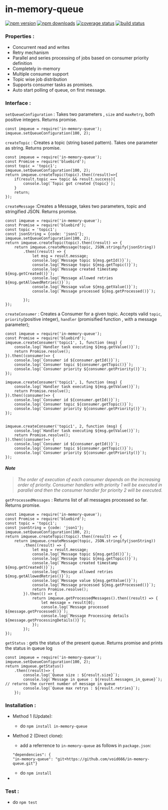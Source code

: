 # in-memory-queue 
[![npm version](https://badge.fury.io/js/in-memory-queue.svg)](https://badge.fury.io/js/in-memory-queue)
[![npm downloads](https://img.shields.io/npm/dt/in-memory-queue.svg)](https://img.shields.io/npm/dt/in-memory-queue.svg)
[![coverage status](https://coveralls.io/repos/github/void666/in-memory-queue/badge.svg?branch=master)](https://coveralls.io/github/void666/in-memory-queue?branch=master)
[![build status](https://travis-ci.org/void666/in-memory-queue.svg?branch=master)](https://travis-ci.org/void666/in-memory-queue)

### Properties :
  - Concurrent read and writes
  - Retry mechanism
  - Parallel and series processing of jobs based on consumer priority definition
  - Completely in-memory
  - Multiple consumer support
  - Topic wise job distribution
  - Supports consumer tasks as promises.
  - Auto start polling of queue, on first message.

### Interface : 
`setQueueConfiguration` : Takes two parameters , `size` and `maxRetry`, both positive integers.
Returns promise.

```
const imqueue = require('in-memory-queue');
imqueue.setQueueConfiguration(100, 2); 

 ```
   
    
`createTopic` : Creates a topic (string based pattern). Takes one parameter as string. Returns promise.

```
const imqueue = require('in-memory-queue');
const Promise = require('bluebird');
const topic = 'topic1';
imqueue.setQueueConfiguration(100, 2);
return imqueue.createTopic(topic).then((result)=>{ 
    if(result.topic === topic && result.success){
        console.log(`Topic got created {topic}`);
    }
    return;
});
```


`createMessage` :Creates a Message, takes two parameters, topic and stringified JSON. Returns promise.
```
const imqueue = require('in-memory-queue');
const Promise = require('bluebird');
const topic = 'topic1';
const jsonString = {code: 'json1'};
imqueue.setQueueConfiguration(100, 2);
return imqueue.createTopic(topic).then((result) => {
    return imqueue.createMessage(topic, JSON.stringify(jsonString))
        .then((result) => {
            let msg = result.message;
            console.log(`Message topic ${msg.getId()}`);
            console.log(`Message topic ${msg.getTopic()}`);
            console.log(`Message created timestamp ${msg.getCreated()}`);
            console.log(`Message allowed retries ${msg.getAllowedRetries()}`);
            console.log(`Message value ${msg.getValue()}`);
            console.log(`Message processed ${msg.getProcessed()}`);

        });
});
```


`createConsumer` : Creates a Consumer for a given topic. Accepts valid `topic`, `priority`(positive integer), `handler` (promisified function , with a message parameter);
```
const imqueue = require('in-memory-queue');
const Promise = require('bluebird');
imqueue.createConsumer('topic1', 1, function (msg) {
    console.log(`Handler task executing ${msg.getValue()}`);
    return Promise.resolve();
}).then((consumer)=> {
    console.log(`Consumer id ${consumer.getId()}`);
    console.log(`Consumer topic ${consumer.getTopic()}`);
    console.log(`Consumer priority ${consumer.getPriority()}`);
});

imqueue.createConsumer('topic1', 1, function (msg) {
    console.log(`Handler task executing ${msg.getValue()}`);
    return Promise.resolve();
}).then((consumer)=> {
    console.log(`Consumer id ${consumer.getId()}`);
    console.log(`Consumer topic ${consumer.getTopic()}`);
    console.log(`Consumer priority ${consumer.getPriority()}`);
});


imqueue.createConsumer('topic1', 2, function (msg) {
    console.log(`Handler task executing ${msg.getValue()}`);
    return Promise.resolve();
}).then((consumer)=> {
    console.log(`Consumer id ${consumer.getId()}`);
    console.log(`Consumer topic ${consumer.getTopic()}`);
    console.log(`Consumer priority ${consumer.getPriority()}`);
});
```
#### _Note_

>_The order of execution of each consumer depends on the increasing order of priority. Consumer handlers with priority 1 will be executed in parallel and then the consumer handler for priority 2 will be executed._ 

`getProcessedMessages` : Returns list of all messages processed so far. Returns promise.
```
const imqueue = require('in-memory-queue');
const Promise = require('bluebird');
const topic = 'topic1';
const jsonString = {code: 'json1'};
imqueue.setQueueConfiguration(100, 2);
return imqueue.createTopic(topic).then((result) => {
    return imqueue.createMessage(topic, JSON.stringify(jsonString))
        .then((result) => {
            let msg = result.message;
            console.log(`Message topic ${msg.getId()}`);
            console.log(`Message topic ${msg.getTopic()}`);
            console.log(`Message created timestamp ${msg.getCreated()}`);
            console.log(`Message allowed retries ${msg.getAllowedRetries()}`);
            console.log(`Message value ${msg.getValue()}`);
            console.log(`Message processed ${msg.getProcessed()}`);
            return Promise.resolve();
        }).then(() => {
            return imqueue.getProcessedMessages().then((result) => {
                let message = result[0];
                console.log(`Message processed ${message.getProcessed()}`);
                console.log(`Message Processing details ${message.getProcessingDetails()}`);
            });
        });
});

```

`getStatus` : gets the status of the present queue. Returns promise and prints the status in queue log
```
const imqueue = require('in-memory-queue');
imqueue.setQueueConfiguration(100, 2);
return imqueue.getStatus()
    .then((result)=> {
        console.log(`Queue size : ${result.size}`);
        console.log(`Message in queue : ${result.messages_in_queue}`); // returns the current number of message in queue
        console.log(`Queue max retrys : ${result.retries}`);
    });
```
### Installation : 

- Method 1 (Update):
    - do `npm install in-memory-queue`    


- Method 2 (Direct clone): 
    - add a referrence to `in-memory-queue` as follows in `package.json`:
    ```
    "dependencies": {
    "in-memory-queue": "git+https://github.com/void666/in-memory-queue.git"}
    ```
    - do  `npm install`
- 

### Test : 
- do `npm test`